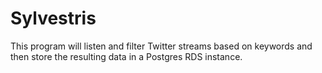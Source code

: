 # Sylvestris
This program will listen and filter Twitter streams based on keywords and then store the resulting data in a Postgres RDS instance.
